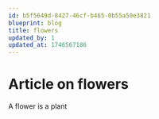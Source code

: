```yaml
---
id: b5f5649d-8427-46cf-b465-0b55a50e3821
blueprint: blog
title: flowers
updated_by: 1
updated_at: 1746567186
---
```

# Article on flowers

A flower is a plant